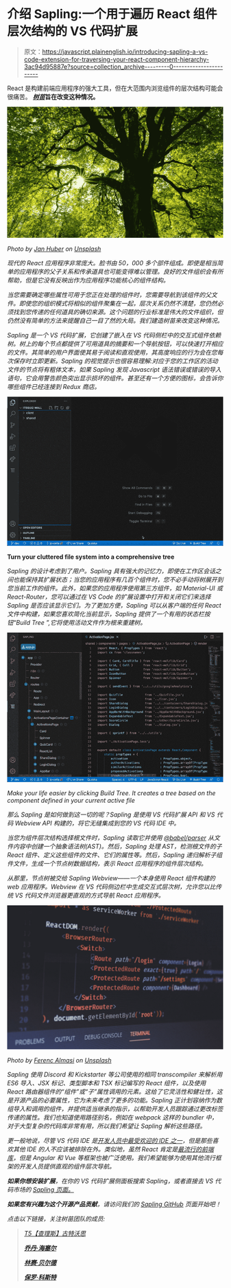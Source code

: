# 介绍 Sapling:一个用于遍历 React 组件层次结构的 VS 代码扩展

> 原文：<https://javascript.plainenglish.io/introducing-sapling-a-vs-code-extension-for-traversing-your-react-component-hierarchy-3ac94d95887e?source=collection_archive---------0----------------------->

React 是构建前端应用程序的强大工具，但在大范围内浏览组件的层次结构可能会很痛苦。 [***树苗***](https://marketplace.visualstudio.com/items?itemName=team-sapling.sapling)**旨在改变这种情况。**

*![](img/67ca2263113ed5c81b728aaf5b65e597.png)*

*Photo by [Jan Huber](https://unsplash.com/@jan_huber?utm_source=medium&utm_medium=referral) on [Unsplash](https://unsplash.com?utm_source=medium&utm_medium=referral)*

*现代的 React 应用程序非常庞大。脸书由 50，000 多个部件组成。即使是相当简单的应用程序的父子关系和传承道具也可能变得难以管理。良好的文件组织会有所帮助，但是它没有反映出作为应用程序功能核心的组件结构。*

*当您需要确定哪些属性可用于您正在处理的组件时，您需要导航到该组件的父文件。即使您的组织模式将相似的组件聚集在一起，层次关系仍然不清楚，您仍然必须找到您传递的任何道具的确切来源。这个问题的行业标准是伟大的文件组织，但仍然没有简单的方法来提醒自己一目了然的大局。我们建造树苗来改变这种情况。*

*Sapling 是一个 VS 代码扩展，它创建了嵌入在 VS 代码侧栏中的交互式组件依赖树。树上的每个节点都提供了可用道具的摘要和一个导航按钮，可以快速打开相应的文件。其简单的用户界面使其易于阅读和直观使用，其高度响应的行为会在您每次保存时立即更新。Sapling 的视觉提示也很容易理解:对应于您的工作区的活动文件的节点将有粗体文本，如果 Sapling 发现 Javascript 语法错误或错误的导入语句，它会用警告颜色突出显示损坏的组件。甚至还有一个方便的图标，会告诉你哪些组件已经连接到 Redux 商店。*

*![](img/85fbf4c659405ee022c20f7f0f345913.png)*

**Turn your cluttered file system into a comprehensive tree**

*Sapling 的设计考虑到了用户。Sapling 具有强大的记忆力，即使在工作区会话之间也能保持其扩展状态；当您的应用程序有几百个组件时，您不必手动将树展开到您当前工作的组件。此外，如果您的应用程序使用第三方组件，如 Material-UI 或 React-Router，您可以通过在 VS Code 的扩展设置中打开和关闭它们来选择 Sapling 是否应该显示它们。为了更加方便，Sapling 可以从客户端的任何 React 文件中构建，如果您喜欢简化当前显示，Sapling 提供了一个有用的状态栏按钮“Build Tree ”,它将使用活动文件作为根来重建树。*

*![](img/5bd145897f625f87e0f1f39a4fa1280e.png)*

*Make your life easier by clicking Build Tree. It creates a tree based on the component defined in your current active file*

*那么 Sapling 是如何做到这一切的呢？Sapling 是使用 VS 代码扩展 API 和 VS 代码 Webview API 构建的，将它无缝集成到您的 VS 代码 IDE 中。*

*当您为组件层次结构选择根文件时，Sapling 读取它并使用 [@babel/parser](https://babeljs.io/docs/en/babel-parser) 从文件内容中创建一个抽象语法树(AST)。然后，Sapling 处理 AST，检测根文件的子 React 组件、定义这些组件的文件、它们的属性等。然后，Sapling 递归解析子组件文件，生成一个节点树数据结构，表示 React 应用程序的组件层次结构。*

*从那里，节点树被交给 Sapling Webview——一个本身使用 React 组件构建的 web 应用程序。Webview 在 VS 代码侧边栏中生成交互式层次树，允许您以比传统 VS 代码文件浏览器更直观的方式导航 React 应用程序。*

*![](img/e64534e634c03983b58fea33b2e10b01.png)*

*Photo by [Ferenc Almasi](https://unsplash.com/@flowforfrank?utm_source=medium&utm_medium=referral) on [Unsplash](https://unsplash.com?utm_source=medium&utm_medium=referral)*

*Sapling 使用 Discord 和 Kickstarter 等公司使用的相同 transcompiler 来解析用 ES6 导入、JSX 标记、类型脚本和 TSX 标记编写的 React 组件，以及使用 React 路由器组件的“组件”或“子”属性调用的元素。这给了它灵活性和健壮性，这是开源产品的必要属性，它为未来考虑了更多的功能。Sapling 正计划容纳作为数组导入和调用的组件，并提供适当继承的指示，以帮助开发人员跟踪通过更改标签传递的属性。我们也知道使用路径别名，例如在 webpack 这样的 bundler 中，对于大型复杂的代码库非常有用，所以我们希望让 Sapling 解析这些路径。*

*更一般地说，尽管 VS 代码 IDE 是[开发人员中最受欢迎的 IDE 之一](https://insights.stackoverflow.com/survey/2021#most-popular-technologies-new-collab-tools)，但是那些喜欢其他 IDE 的人不应该被排除在外。类似地，虽然 React 肯定是[最流行的前端库](https://www.npmtrends.com/react-vs-vue-vs-@angular/core)，但是 Angular 和 Vue 等框架也被广泛使用。我们希望能够为使用其他流行框架的开发人员提供直观的组件层次导航。*

***如果你想安装扩展**，在你的 VS 代码扩展侧面板搜索 Sapling，或者直接去 VS 代码市场的 [Sapling 页面。](https://marketplace.visualstudio.com/items?itemName=team-sapling.sapling)*

***如果您有兴趣为这个开源产品贡献**，请访问我们的 [Sapling GitHub](https://github.com/oslabs-beta/sapling) 页面开始吧！*

*点击以下链接，关注树苗团队的成员:*

> *[T5【查理斯】古特沃思 ](https://github.com/charlesgutwirth)*
> 
> *[**乔丹·海塞尔**](https://github.com/jo-cella)*
> 
> *[**林赛·贝尔德**](https://github.com/labaird)*
> 
> *[**保罗·科斯特**](https://github.com/PLCoster)*
